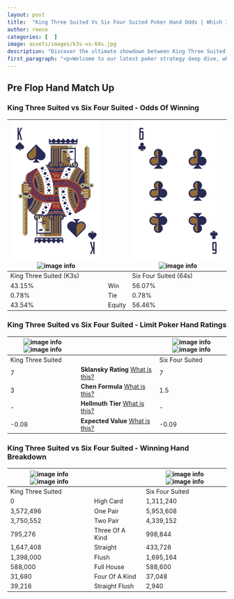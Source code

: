 ```yaml
---
layout: post
title:  "King Three Suited Vs Six Four Suited Poker Hand Odds | Which Is The Better Hand In Poker? A Complete Guide"
author: reece
categories: [  ]
image: assets/images/k3s-vs-64s.jpg
description: "Discover the ultimate showdown between King Three Suited and Six Four Suited in poker! Uncover the odds, strategies, and scenarios where one hand triumphs over the other. Get ready to up your poker game with this thrilling analysis."
first_paragraph: "<p>Welcome to our latest poker strategy deep dive, where we're pitting two distinct hands against each other in a high-stakes showdown: King Three Suited vs Six Four Suited.</p><p>In the dynamic world of poker, every decision counts, and knowing which hand holds the upper hand is key to your success at the table.</p><p>In this article, we'll dissect these two hands, explore the scenarios where one dominates the other, and equip you with the knowledge to make strategic choices that can tip the odds in your favor.</p><p>Get ready to unravel the intriguing dynamics of these poker hands and elevate your game to new heights.</p>"
---
```




[comment]: # (sp0)

## Pre Flop Hand Match Up

<div class="table hand-ratings" markdown="1"> 



### King Three Suited vs Six Four Suited - Odds Of Winning


    
| ![image info](assets/images/hand1/k.png) ![image info](assets/images/hand1/3s.png) |  | ![image info](assets/images/hand2/6.png) ![image info](assets/images/hand2/4s.png) |
| -------- | -------- | -------- |
| King Three Suited (K3s) |  | Six Four Suited (64s) |
| 43.15% | Win | 56.07% |
| 0.78% | Tie | 0.78% |
| 43.54% | Equity | 56.46% |




[comment]: # (sp1)



### King Three Suited vs Six Four Suited - Limit Poker Hand Ratings


    
| ![image info](https://www.riverpairs.com/assets/images/hand1/k.png) ![image info](https://www.riverpairs.com/assets/images/hand1/3s.png) |  | ![image info](https://www.riverpairs.com/assets/images/hand2/6.png) ![image info](https://www.riverpairs.com/assets/images/hand2/4s.png) |
| -------- | -------- | -------- |
| King Three Suited |  | Six Four Suited |
| 7 | **Sklansky Rating** [What is this?](/sklansky-rating-explained) | 7 |
| 3 | **Chen Formula** [What is this?](/chen-formula-explained) | 1.5 |
| - | **Hellmuth Tier** [What is this?](/Hellmuth-tier-explained) | - |
| -0.08 | **Expected Value** [What is this?](/expected-value-explained) | -0.09 |




[comment]: # (sp2)



### King Three Suited vs Six Four Suited - Winning Hand Breakdown


    
| ![image info](https://www.riverpairs.com/assets/images/hand1/k.png) ![image info](https://www.riverpairs.com/assets/images/hand1/3s.png) |  | ![image info](https://www.riverpairs.com/assets/images/hand2/6.png) ![image info](https://www.riverpairs.com/assets/images/hand2/4s.png) |
| -------- | -------- | -------- |
| King Three Suited |  | Six Four Suited |
| 0 | High Card | 1,311,240 |
| 3,572,496 | One Pair | 5,953,608 |
| 3,750,552 | Two Pair | 4,339,152 |
| 795,276 | Three Of A Kind | 998,844 |
| 1,647,408 | Straight | 433,728 |
| 1,398,000 | Flush | 1,695,164 |
| 588,000 | Full House | 588,600 |
| 31,680 | Four Of A Kind | 37,048 |
| 39,216 | Straight Flush | 2,940 |




[comment]: # (sp3)



</div>

[comment]: # (sp4)



[comment]: # (sp5)


